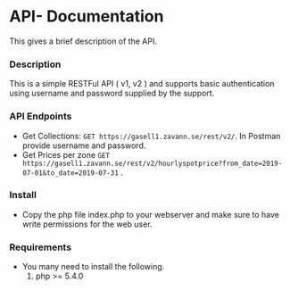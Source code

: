 API- Documentation
=====================================

This gives a brief description of the API.


### Description
This is a simple RESTFul API ( v1, v2 ) and supports basic authentication using username and password supplied by the support.


### API Endpoints

  * Get Collections: `GET https://gasell1.zavann.se/rest/v2/`. In Postman provide username and password.
  * Get Prices per zone `GET https://gasell1.zavann.se/rest/v2/hourlyspotprice?from_date=2019-07-01&to_date=2019-07-31` .
  
### Install
  
  * Copy the php file index.php to your webserver and make sure to have write permissions for the web user.
  
### Requirements

   * You many need to install the following.
     1. php >= 5.4.0

